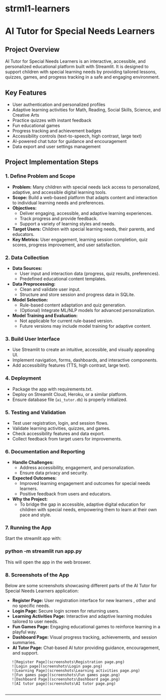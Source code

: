 # strml1-learners
# AI Tutor for Special Needs Learners

## Project Overview

AI Tutor for Special Needs Learners is an interactive, accessible, and personalized educational platform built with Streamlit. It is designed to support children with special learning needs by providing tailored lessons, quizzes, games, and progress tracking in a safe and engaging environment.

## Key Features

- User authentication and personalized profiles
- Adaptive learning activities for Math, Reading, Social Skills, Science, and Creative Arts
- Practice quizzes with instant feedback
- Fun educational games
- Progress tracking and achievement badges
- Accessibility controls (text-to-speech, high contrast, large text)
- AI-powered chat tutor for guidance and encouragement
- Data export and user settings management

## Project Implementation Steps

### 1. Define Problem and Scope

- **Problem:** Many children with special needs lack access to personalized, adaptive, and accessible digital learning tools.
- **Scope:** Build a web-based platform that adapts content and interaction to individual learning needs and preferences.
- **Objectives:** 
  - Deliver engaging, accessible, and adaptive learning experiences.
  - Track progress and provide feedback.
  - Support a variety of learning styles and needs.
- **Target Users:** Children with special learning needs, their parents, and educators.
- **Key Metrics:** User engagement, learning session completion, quiz scores, progress improvement, and user satisfaction.

### 2. Data Collection

- **Data Sources:** 
  - User input and interaction data (progress, quiz results, preferences).
  - Predefined educational content templates.
- **Data Preprocessing:** 
  - Clean and validate user input.
  - Structure and store session and progress data in SQLite.
- **Model Selection:** 
  - Rule-based content adaptation and quiz generation.
  - (Optional) Integrate ML/NLP models for advanced personalization.
- **Model Training and Evaluation:** 
  - Not applicable for current rule-based version.
  - Future versions may include model training for adaptive content.

### 3. Build User Interface

- Use Streamlit to create an intuitive, accessible, and visually appealing UI.
- Implement navigation, forms, dashboards, and interactive components.
- Add accessibility features (TTS, high contrast, large text).

### 4. Deployment

- Package the app with requirements.txt.
- Deploy on Streamlit Cloud, Heroku, or a similar platform.
- Ensure database file (`ai_tutor.db`) is properly initialized.

### 5. Testing and Validation

- Test user registration, login, and session flows.
- Validate learning activities, quizzes, and games.
- Check accessibility features and data export.
- Collect feedback from target users for improvements.

### 6. Documentation and Reporting

- **Handle Challenges:** 
  - Address accessibility, engagement, and personalization.
  - Ensure data privacy and security.
- **Expected Outcomes:** 
  - Improved learning engagement and outcomes for special needs learners.
  - Positive feedback from users and educators.
- **Why the Project:** 
  - To bridge the gap in accessible, adaptive digital education for children with special needs, empowering them to learn at their own pace and style.

### 7. Running the App
Start the streamlit app with:

### python -m streamlit run app.py

This will open the app in the web broswer.


### 8. Screenshots of the App

Below are some screenshots showcasing different parts of the AI Tutor for Special Needs Learners application:

- **Register Page:** User registration interface for new learners , other and no specific needs.
- **Login Page:** Secure login screen for returning users.
- **Learning Activities Page:** Interactive and adaptive learning modules tailored to user needs.
- **Fun Games Page:** Engaging educational games to reinforce learning in a playful way.
- **Dashboard Page:** Visual progress tracking, achievements, and session summaries.
- **AI Tutor Page:** Chat-based AI tutor providing guidance, encouragement, and support.

```
   ![Register Page](screenshots\Registration page.png)
   ![Login page](screenshots\Login page.png)
   ![Learning Page](screenshots\Learning activities page.png)
   ![Fun games page](screenshots\Fun games page.png)
   ![Dashboard Page](screenshots\Dashboard page.png)
   ![AI tutor page](screenshots\AI tutor page.png)
   
   ```
---

